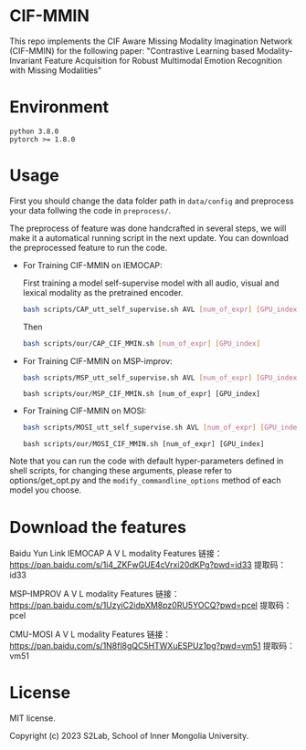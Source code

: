 # CIF-MMIN

This repo implements the CIF Aware Missing Modality Imagination Network (CIF-MMIN)  for the following paper:
"Contrastive Learning based Modality-Invariant Feature Acquisition for Robust Multimodal Emotion Recognition with Missing Modalities" 

# Environment

``` 
python 3.8.0
pytorch >= 1.8.0
```

# Usage

First you should change the data folder path in ```data/config``` and preprocess your data follwing the code in ```preprocess/```.

The preprocess of feature was done handcrafted in several steps, we will make it a automatical running script in the next update. You can download the preprocessed feature to run the code.

+ For Training CIF-MMIN on IEMOCAP:

    First training a model self-supervise model with all audio, visual and lexical modality as the pretrained encoder.

    ```bash
    bash scripts/CAP_utt_self_supervise.sh AVL [num_of_expr] [GPU_index]
    ```

    Then

    ```bash
    bash scripts/our/CAP_CIF_MMIN.sh [num_of_expr] [GPU_index]
    ```

+ For Training CIF-MMIN on MSP-improv: 

    ```bash
    bash scripts/MSP_utt_self_supervise.sh AVL [num_of_expr] [GPU_index]
    ```

    ```
    bash scripts/our/MSP_CIF_MMIN.sh [num_of_expr] [GPU_index]
    ```
    
+ For Training CIF-MMIN on MOSI: 

    ```bash
    bash scripts/MOSI_utt_self_supervise.sh AVL [num_of_expr] [GPU_index]
    ```

    ```
    bash scripts/our/MOSI_CIF_MMIN.sh [num_of_expr] [GPU_index]
    ```
    
Note that you can run the code with default hyper-parameters defined in shell scripts, for changing these arguments, please refer to options/get_opt.py and the ```modify_commandline_options``` method of each model you choose.

# Download the features
Baidu Yun Link
IEMOCAP A V L modality Features
链接：https://pan.baidu.com/s/1i4_ZKFwGUE4cVrxi20dKPg?pwd=id33 
提取码：id33

MSP-IMPROV A V L modality Features
链接：https://pan.baidu.com/s/1UzyiC2idpXM8pz0RU5YOCQ?pwd=pcel 
提取码：pcel

CMU-MOSI A V L modality Features
链接：https://pan.baidu.com/s/1N8fl8gQC5HTWXuESPUz1pg?pwd=vm51 
提取码：vm51

# License
MIT license. 

Copyright (c) 2023 S2Lab, School of Inner Mongolia University.

<!-- # Citation
If you find our paper and this code usefull, please consider cite
```
@inproceedings{zhao2021missing,
  title={Missing modality imagination network for emotion recognition with uncertain missing modalities},
  author={Zhao, Jinming and Li, Ruichen and Jin, Qin},
  booktitle={Proceedings of the 59th Annual Meeting of the Association for Computational Linguistics and the 11th International Joint Conference on Natural Language Processing (Volume 1: Long Papers)},
  pages={2608--2618},
  year={2021}
}
``` -->
